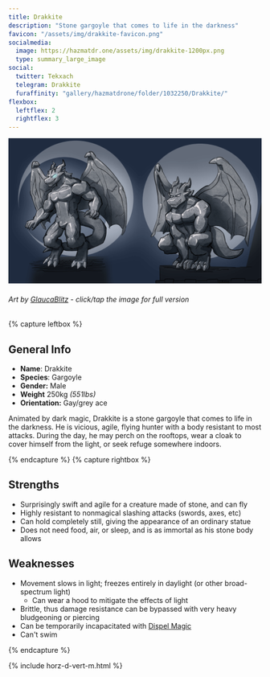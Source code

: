 ```yaml
---
title: Drakkite
description: "Stone gargoyle that comes to life in the darkness"
favicon: "/assets/img/drakkite-favicon.png"
socialmedia:
  image: https://hazmatdr.one/assets/img/drakkite-1200px.png
  type: summary_large_image
social:
  twitter: Tekxach
  telegram: Drakkite
  furaffinity: "gallery/hazmatdrone/folder/1032250/Drakkite/"
flexbox:
  leftflex: 2
  rightflex: 3
---
```


[![Refsheet Image](/assets/img/drakkite-1200px.png)](/assets/img/drakkite.png)
###### Art by [GlaucaBlitz](https://www.furaffinity.net/user/GlaucaBlitz) - <span class="desktop-only">click</span><span class="raw-only">/</span><span class="mobile-only">tap</span> the image for full version

	
{% capture leftbox %}
## General Info
- **Name**: Drakkite
- **Species**: Gargoyle
- **Gender:** Male
- **Weight** 250kg *(551lbs)*
- **Orientation:** Gay/grey ace

Animated by dark magic, Drakkite is a stone gargoyle that comes to life in the darkness. He is vicious, agile, flying hunter with a body resistant to most attacks.
During the day, he may perch on the rooftops, wear a cloak to cover himself from the light, or seek refuge somewhere indoors.

{% endcapture %}
{% capture rightbox %}

## Strengths
* Surprisingly swift and agile for a creature made of stone, and can fly
* Highly resistant to nonmagical slashing attacks (swords, axes, etc)
* Can hold completely still, giving the appearance of an ordinary statue
* Does not need food, air, or sleep, and is as immortal as his stone body allows

## Weaknesses
* Movement slows in light; freezes entirely in daylight (or other broad-spectrum light)
  * Can wear a hood to mitigate the effects of light
* Brittle, thus damage resistance can be bypassed with very heavy bludgeoning or piercing
* Can be temporarily incapacitated with [Dispel Magic](https://www.dndbeyond.com/spells/dispel-magic)
* Can't swim

{% endcapture %}

<!-- Turns capture groups into a flex box. Must come after capture groups. -->
{% include horz-d-vert-m.html %}
